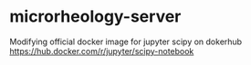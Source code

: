 # microrheology-server


Modifying official docker image for jupyter scipy on dokerhub https://hub.docker.com/r/jupyter/scipy-notebook

